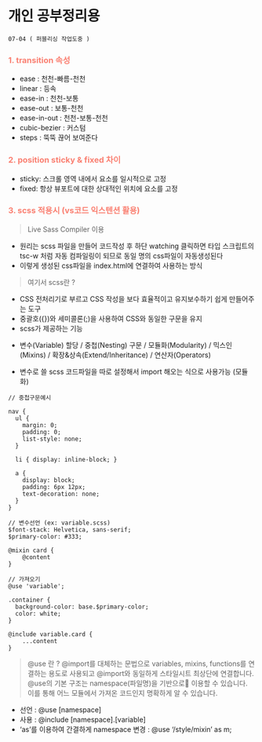 # 개인 공부정리용

``` 07-04 ( 퍼블리싱 작업도중 ) ```

###  <font color="salmon">1. transition 속성 </font>
- ease : 천천-빠름-천천
- linear : 등속
- ease-in : 천천-보통
- ease-out : 보통-천천
- ease-in-out : 천천-보통-천천
- cubic-bezier : 커스텀
- steps : 뚝뚝 끊어 보여준다

### <font color="salmon">2. position sticky & fixed 차이 </font>
- sticky: 스크롤 영역 내에서 요소를 일시적으로 고정
- fixed: 항상 뷰포트에 대한 상대적인 위치에 요소를 고정

### <font color="salmon"> 3. scss 적용시 (vs코드 익스텐션 활용) </font>
> Live Sass Compiler 이용
- 원리는 scss 파일을 만들어 코드작성 후 하단 watching 클릭하면 
타입 스크립트의 tsc-w 처럼 자동 컴파일링이 되므로 동일 명의 css파일이 자동생성된다
- 이렇게 생성된 css파일을 index.html에 연결하여 사용하는 방식
> 여기서 scss란 ?
- CSS 전처리기로 부르고  CSS 작성을 보다 효율적이고 유지보수하기 쉽게 만들어주는 도구
- 중괄호({})와 세미콜론(;)을 사용하여 CSS와 동일한 구문을 유지
- scss가 제공하는 기능
+ 변수(Variable) 할당 /
중첩(Nesting) 구문 /
모듈화(Modularity) /
믹스인(Mixins) /
확장&상속(Extend/Inheritance) /
연산자(Operators)
- 변수로 쓸 scss 코드파일을 따로 설정해서 import 해오는 식으로 사용가능 (모듈화)

``` 
// 중첩구문예시

nav {
  ul {
    margin: 0;
    padding: 0;
    list-style: none;
  }

  li { display: inline-block; }

  a {
    display: block;
    padding: 6px 12px;
    text-decoration: none;
  }
}
```

```
// 변수선언 (ex: variable.scss)
$font-stack: Helvetica, sans-serif;
$primary-color: #333;

@mixin card {
    @content
}

// 가져오기
@use 'variable';

.container {
  background-color: base.$primary-color;
  color: white;
}

@include variable.card {
    ...content
}

```

> @use 란 ? @import를 대체하는 문법으로 variables, mixins, functions를 연결하는 용도로 사용되고 @import와 동일하게 스타일시트 최상단에 연결합니다.<br>
@use의 기본 구조는 namespace(파일명)을 기반으로 이용할 수 있습니다. <br>이를 통해 어느 모듈에서 가져온 코드인지 명확하게 알 수 있습니다.<br>
- 선언 : @use [namespace]<br>
- 사용 : @include [namespace].[variable]<br>
- ‘as’를 이용하여 간결하게 namespace 변경 : @use ‘/style/mixin’ as m;